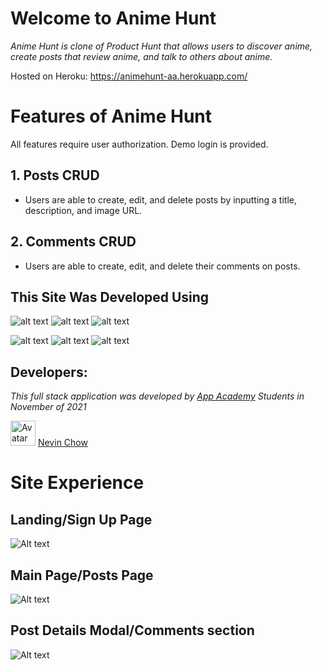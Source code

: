 # Welcome to Anime Hunt

_Anime Hunt is clone of Product Hunt that allows users to discover anime, create posts that review anime, and talk to others about anime._

Hosted on Heroku: https://animehunt-aa.herokuapp.com/

# Features of Anime Hunt

All features require user authorization. Demo login is provided.

## 1. Posts CRUD
* Users are able to create, edit, and delete posts by inputting a title, description, and image URL.

## 2. Comments CRUD
* Users are able to create, edit, and delete their comments on posts.

## This Site Was Developed Using

![alt text](https://camo.githubusercontent.com/a194f5f466da233b84ca5728247f6bc3c338d2d7b80041784dd81e1a6dbc8afd/68747470733a2f2f696d672e736869656c64732e696f2f62616467652f2d507974686f6e2d3337373641423f7374796c653d666c61742d737175617265266c6f676f3d507974686f6e266c6f676f436f6c6f723d776869746526)
 ![alt text](https://camo.githubusercontent.com/4791603fce2a6866ee2fb00bca2b48ea26bc934fa054a2fe63da4ae3e8518c10/68747470733a2f2f696d672e736869656c64732e696f2f62616467652f2d52656163742d3631444146423f6c6f676f3d5265616374266c6f676f436f6c6f723d333333333333)
![alt text](https://camo.githubusercontent.com/37b03eda8464fa74e1a7343cbac75fc9d3803a68a3a0d5b6fad3162437dc59cb/68747470733a2f2f696d672e736869656c64732e696f2f62616467652f2d4a6176615363726970742d4637444631453f6c6f676f3d4a617661536372697074266c6f676f436f6c6f723d333333333333)

![alt text](https://camo.githubusercontent.com/5a611392726e9c4479fb9e8d838bc0cee31474cea29e4b3b3faf33e378803033/68747470733a2f2f696d672e736869656c64732e696f2f62616467652f2d506f737467726553514c2d3333363739313f6c6f676f3d506f737467726553514c266c6f676f436f6c6f723d7768697465)
![alt text](https://camo.githubusercontent.com/3b6655d2610a0c0ecfaaaea3b5947ddcf1689f3762a1a4c4f62069db730db015/68747470733a2f2f696d672e736869656c64732e696f2f62616467652f2d466c61736b2d3030303030303f7374796c653d666c61742d737175617265266c6f676f3d466c61736b266c6f676f436f6c6f723d7768697465)
![alt text](https://camo.githubusercontent.com/f70d9d9438b04e316fbba35c08d92860203762cec6212ef53ddd02d930014866/68747470733a2f2f696d672e736869656c64732e696f2f62616467652f2d435353332d3135373242363f6c6f676f3d43535333)

## Developers:
_This full stack application was developed by [App Academy](https://github.com/appacademy) Students in November of 2021_

<img style="height:auto;" alt="Avatar" width="40" height="40" class="avatar avatar-user width-full border color-bg-primary" src="https://avatars.githubusercontent.com/u/84898586?v=4">  [Nevin Chow](https://github.com/nevinchow/)


# Site Experience

## Landing/Sign Up Page
![Alt text](https://i.gyazo.com/b5b29a61492c72bf174f00ce6bbf82c9.jpg)

## Main Page/Posts Page
![Alt text](https://i.gyazo.com/17f63d3e59a5f6e6a2503c0dba9e307c.png)

## Post Details Modal/Comments section
![Alt text](https://i.gyazo.com/856725cf8bc178b961b058cc6b988069.png)
